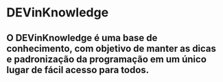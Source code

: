 # DEVinKnowledge
## O DEVinKnowledge é uma base de conhecimento, com objetivo de manter as dicas e padronização da programação em um único lugar de fácil acesso para todos.